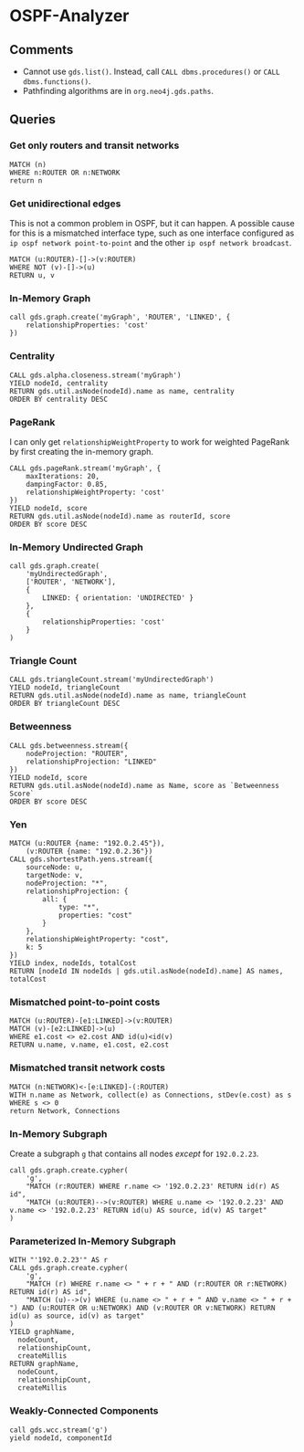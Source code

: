# OSPF-Analyzer

## Comments

- Cannot use `gds.list()`. Instead, call `CALL dbms.procedures()` or `CALL dbms.functions()`.
- Pathfinding algorithms are in `org.neo4j.gds.paths`.

## Queries

### Get only routers and transit networks

```
MATCH (n)
WHERE n:ROUTER OR n:NETWORK
return n
```

### Get unidirectional edges

This is not a common problem in OSPF, but it can happen.
A possible cause for this is a mismatched interface type, such as one interface configured as `ip ospf network point-to-point` and the other `ip ospf network broadcast`.

```
MATCH (u:ROUTER)-[]->(v:ROUTER)
WHERE NOT (v)-[]->(u)
RETURN u, v
```

### In-Memory Graph

```
call gds.graph.create('myGraph', 'ROUTER', 'LINKED', {
    relationshipProperties: 'cost'
})
```

### Centrality

```
CALL gds.alpha.closeness.stream('myGraph')
YIELD nodeId, centrality
RETURN gds.util.asNode(nodeId).name as name, centrality
ORDER BY centrality DESC
```

### PageRank

I can only get `relationshipWeightProperty` to work for weighted PageRank by first creating the in-memory graph.

```
CALL gds.pageRank.stream('myGraph', {
    maxIterations: 20,
    dampingFactor: 0.85,
    relationshipWeightProperty: 'cost'
})
YIELD nodeId, score
RETURN gds.util.asNode(nodeId).name as routerId, score
ORDER BY score DESC
```

### In-Memory Undirected Graph

```
call gds.graph.create(
    'myUndirectedGraph',
    ['ROUTER', 'NETWORK'],
    {
        LINKED: { orientation: 'UNDIRECTED' }
    },
    {
        relationshipProperties: 'cost'
    }
)
```

### Triangle Count

```
CALL gds.triangleCount.stream('myUndirectedGraph')
YIELD nodeId, triangleCount
RETURN gds.util.asNode(nodeId).name as name, triangleCount
ORDER BY triangleCount DESC
```

### Betweenness

```
CALL gds.betweenness.stream({
    nodeProjection: "ROUTER",
    relationshipProjection: "LINKED"
})
YIELD nodeId, score
RETURN gds.util.asNode(nodeId).name as Name, score as `Betweenness Score`
ORDER BY score DESC
```

### Yen

```
MATCH (u:ROUTER {name: "192.0.2.45"}),
    (v:ROUTER {name: "192.0.2.36"})
CALL gds.shortestPath.yens.stream({
    sourceNode: u,
    targetNode: v,
    nodeProjection: "*",
    relationshipProjection: {
        all: {
            type: "*",
            properties: "cost"
        }
    },
    relationshipWeightProperty: "cost",
    k: 5
})
YIELD index, nodeIds, totalCost
RETURN [nodeId IN nodeIds | gds.util.asNode(nodeId).name] AS names, totalCost
```

### Mismatched point-to-point costs

```
MATCH (u:ROUTER)-[e1:LINKED]->(v:ROUTER)
MATCH (v)-[e2:LINKED]->(u)
WHERE e1.cost <> e2.cost AND id(u)<id(v)
RETURN u.name, v.name, e1.cost, e2.cost
```

### Mismatched transit network costs

```
MATCH (n:NETWORK)<-[e:LINKED]-(:ROUTER)
WITH n.name as Network, collect(e) as Connections, stDev(e.cost) as s
WHERE s <> 0
return Network, Connections
```

### In-Memory Subgraph

Create a subgraph `g` that contains all nodes *except* for `192.0.2.23`.

```
call gds.graph.create.cypher(
    'g',
    "MATCH (r:ROUTER) WHERE r.name <> '192.0.2.23' RETURN id(r) AS id",
    "MATCH (u:ROUTER)-->(v:ROUTER) WHERE u.name <> '192.0.2.23' AND v.name <> '192.0.2.23' RETURN id(u) AS source, id(v) AS target"
)
```

### Parameterized In-Memory Subgraph

```
WITH "'192.0.2.23'" AS r
CALL gds.graph.create.cypher(
    'g',
    "MATCH (r) WHERE r.name <> " + r + " AND (r:ROUTER OR r:NETWORK) RETURN id(r) AS id",
    "MATCH (u)-->(v) WHERE (u.name <> " + r + " AND v.name <> " + r + ") AND (u:ROUTER OR u:NETWORK) AND (v:ROUTER OR v:NETWORK) RETURN id(u) as source, id(v) as target"
)
YIELD graphName,
  nodeCount,
  relationshipCount,
  createMillis
RETURN graphName,
  nodeCount,
  relationshipCount,
  createMillis
```

### Weakly-Connected Components

```
call gds.wcc.stream('g')
yield nodeId, componentId
```